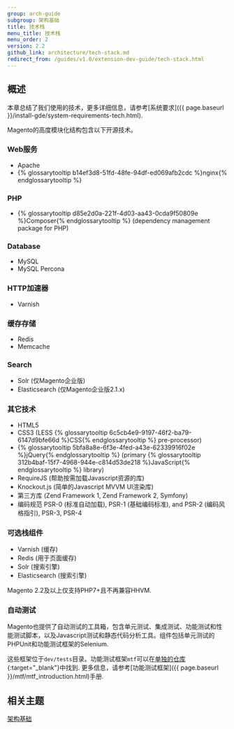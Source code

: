 ```yaml
---
group: arch-guide
subgroup: 架构基础
title: 技术栈
menu_title: 技术栈
menu_order: 2
version: 2.2
github_link: architecture/tech-stack.md
redirect_from: /guides/v1.0/extension-dev-guide/tech-stack.html
---
```


## 概述

 本章总结了我们使用的技术，更多详细信息，请参考[系统要求]({{ page.baseurl }}/install-gde/system-requirements-tech.html).

Magento的高度模块化结构包含以下开源技术。

### Web服务

*	Apache
*	{% glossarytooltip b14ef3d8-51fd-48fe-94df-ed069afb2cdc %}nginx{% endglossarytooltip %}

### PHP

*	{% glossarytooltip d85e2d0a-221f-4d03-aa43-0cda9f50809e %}Composer{% endglossarytooltip %} (dependency management package for PHP)

### Database

*	MySQL
*	MySQL Percona

### HTTP加速器

*	Varnish

### 缓存存储

*	Redis
*	Memcache

### Search

* Solr (仅Magento企业版)
* Elasticsearch (仅Magento企业版2.1.x)

### 其它技术

*	HTML5
*	CSS3 (LESS {% glossarytooltip 6c5cb4e9-9197-46f2-ba79-6147d9bfe66d %}CSS{% endglossarytooltip %} pre-processor)
*	{% glossarytooltip 5bfa8a8e-6f3e-4fed-a43e-62339916f02e %}jQuery{% endglossarytooltip %} (primary {% glossarytooltip 312b4baf-15f7-4968-944e-c814d53de218 %}JavaScript{% endglossarytooltip %} library)
*	RequireJS (帮助按需加载Javascript资源的库)
*	Knockout.js (简单的Javascript MVVM UI渲染库)
*	第三方库 (Zend Framework 1, Zend Framework 2, Symfony)
*	编码规范 PSR-0 (标准自动加载), PSR-1 (基础编码标准), and PSR-2 (编码风格指引), PSR-3, PSR-4

### 可选栈组件

*	Varnish (缓存)
*	Redis (用于页面缓存)
*	Solr (搜索引擎)
*	Elasticsearch (搜索引擎)

Magento 2.2及以上仅支持PHP7+且不再兼容HHVM.

### 自动测试

Magento也提供了自动测试的工具箱，包含单元测试、集成测试、功能测试和性能测试脚本，以及Javascript测试和静态代码分析工具。组件包括单元测试的PHPUnit和功能测试框架的Selenium.

这些框架位于`dev/tests`目录。功能测试框架`mtf`可以在[单独的仓库](https://github.com/magento/mtf){:target="_blank"}中找到.
更多信息，请参考[功能测试框架]({{ page.baseurl }}/mtf/mtf_introduction.html)手册.

## 相关主题
<a href="{{ page.baseurl }}/architecture/archi_perspectives/ABasics_intro.html">架构基础</a>
